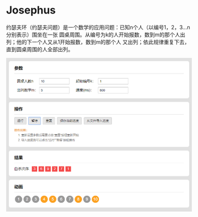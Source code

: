 # Josephus
约瑟夫环（约瑟夫问题）是一个数学的应用问题：已知n个人（以编号1，2，3...n分别表示）围坐在一张
圆桌周围。从编号为k的人开始报数，数到m的那个人出列；他的下一个人又从1开始报数，数到m的那个人
又出列；依此规律重复下去，直到圆桌周围的人全部出列。


!['效果图'](https://github.com/cherryMo/Josephus/raw/master/img/example.png)
